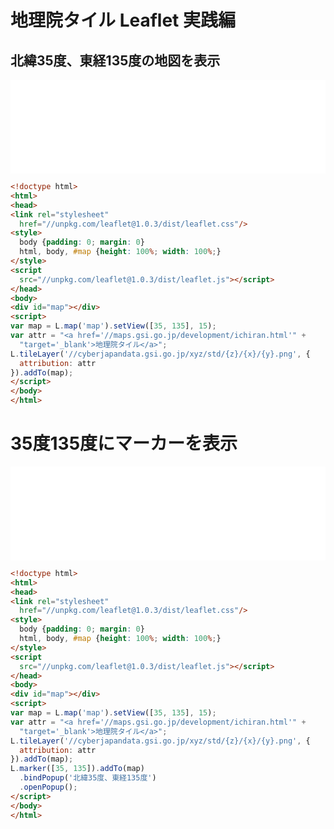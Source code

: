 # 地理院タイル Leaflet 実践編
## 北緯35度、東経135度の地図を表示

<iframe width="100%" frameborder="0" src="html/35135.html"></iframe>

```html
<!doctype html>
<html>
<head>
<link rel="stylesheet"
  href="//unpkg.com/leaflet@1.0.3/dist/leaflet.css"/>
<style>
  body {padding: 0; margin: 0}
  html, body, #map {height: 100%; width: 100%;}
</style>
<script
  src="//unpkg.com/leaflet@1.0.3/dist/leaflet.js"></script>
</head>
<body>
<div id="map"></div>
<script>
var map = L.map('map').setView([35, 135], 15);
var attr = "<a href='//maps.gsi.go.jp/development/ichiran.html'" +
  "target='_blank'>地理院タイル</a>";
L.tileLayer('//cyberjapandata.gsi.go.jp/xyz/std/{z}/{x}/{y}.png', {
  attribution: attr
}).addTo(map);
</script>
</body>
</html>
```

# 35度135度にマーカーを表示

<iframe width="100%" frameborder="0" src="html/marker.html"></iframe>

```html
<!doctype html>
<html>
<head>
<link rel="stylesheet"
  href="//unpkg.com/leaflet@1.0.3/dist/leaflet.css"/>
<style>
  body {padding: 0; margin: 0}
  html, body, #map {height: 100%; width: 100%;}
</style>
<script
  src="//unpkg.com/leaflet@1.0.3/dist/leaflet.js"></script>
</head>
<body>
<div id="map"></div>
<script>
var map = L.map('map').setView([35, 135], 15);
var attr = "<a href='//maps.gsi.go.jp/development/ichiran.html'" +
  "target='_blank'>地理院タイル</a>";
L.tileLayer('//cyberjapandata.gsi.go.jp/xyz/std/{z}/{x}/{y}.png', {
  attribution: attr
}).addTo(map);
L.marker([35, 135]).addTo(map)
  .bindPopup('北緯35度、東経135度')
  .openPopup();
</script>
</body>
</html>
```
